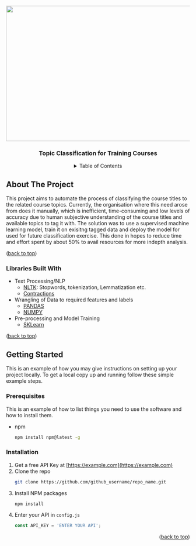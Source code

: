 <div id="top"></div>
<!--
*** Thanks for checking out the Best-README-Template. If you have a suggestion
*** that would make this better, please fork the repo and create a pull request
*** or simply open an issue with the tag "enhancement".
*** Don't forget to give the project a star!
*** Thanks again! Now go create something AMAZING! :D
-->



<!-- PROJECT SHIELDS -->
<!--
*** I'm using markdown "reference style" links for readability.
*** Reference links are enclosed in brackets [ ] instead of parentheses ( ).
*** See the bottom of this document for the declaration of the reference variables
*** for contributors-url, forks-url, etc. This is an optional, concise syntax you may use.
*** https://www.markdownguide.org/basic-syntax/#reference-style-links
-->

<!-- PROJECT LOGO -->
<br />
<div align="center">
  <a href="https://github.com/github_username/repo_name">
    <img src="https://user-images.githubusercontent.com/50400038/171317628-fc79e6f8-16a9-44eb-9555-6aab8498bb9c.png" width="700" height="370">
  </a>

  <h3 align="center">Topic Classification for Training Courses</h3>
</div>



<!-- TABLE OF CONTENTS -->
<details align="center">
  <summary>Table of Contents</summary>
    <li><a href="#about-the-project">About The Project</a></li>
    <li><a href="#libraries-built-with">Libraries Built With</a></li>
    <li>
      <a href="#getting-started">Getting Started</a>
      <ul class ="center">
        <li><a href="#prerequisites">Prerequisites</a></li>
        <li><a href="#installation">Installation</a></li>
      </ul>
    </li>
</details>



<!-- ABOUT THE PROJECT -->
## About The Project

This project aims to automate the process of classifying the course titles to the related course topics. Currently, the organisation where this need arose from does it manually, which is inefficient, time-consuming and low levels of accuracy due to human subjective understanding of the course titles and available topics to tag it with. The solution was to use a supervised machine learning model, train it on exisitng tagged data and deploy the model for used for future classification exercise. This done in hopes to reduce time and effort spent by about 50% to avail resources for more indepth analysis.
<p align="left">(<a href="#top">back to top</a>)</p>

### Libraries Built With

* Text Processing/NLP
  - [NLTK](https://www.nltk.org/): Stopwords, tokenization, Lemmatization etc.
  - [Contractions](https://github.com/kootenpv/contractions)
* Wrangling of Data to required features and labels
  - [PANDAS](https://pandas.pydata.org/docs/reference/io.html#)
  - [NUMPY](https://numpy.org/doc/stable/reference/index.html#reference)
* Pre-processing and Model Training
  - [SKLearn](https://scikit-learn.org/stable/modules/classes.html)
<p align="left">(<a href="#top">back to top</a>)</p>


<!-- GETTING STARTED -->
## Getting Started

This is an example of how you may give instructions on setting up your project locally.
To get a local copy up and running follow these simple example steps.

### Prerequisites

This is an example of how to list things you need to use the software and how to install them.
* npm
  ```sh
  npm install npm@latest -g
  ```

### Installation

1. Get a free API Key at [https://example.com](https://example.com)
2. Clone the repo
   ```sh
   git clone https://github.com/github_username/repo_name.git
   ```
3. Install NPM packages
   ```sh
   npm install
   ```
4. Enter your API in `config.js`
   ```js
   const API_KEY = 'ENTER YOUR API';
   ```

<p align="right">(<a href="#top">back to top</a>)</p>

